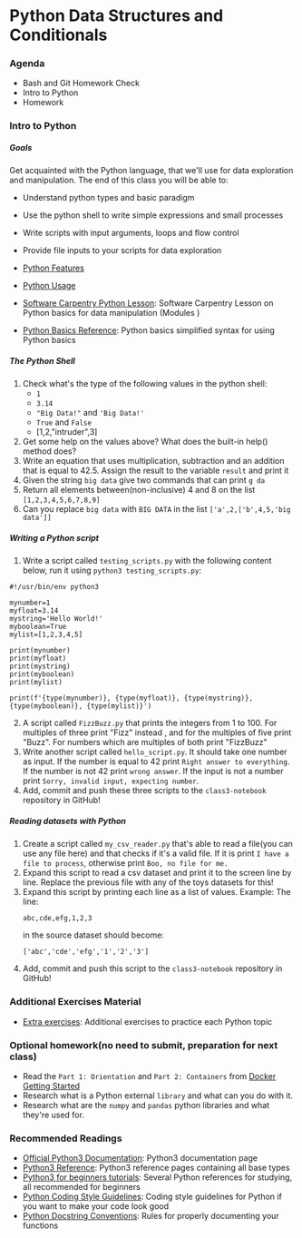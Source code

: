 # Python Data Structures and Conditionals

### Agenda
* Bash and Git Homework Check
* Intro to Python
* Homework

### Intro to Python

##### Goals
Get acquainted with the Python language, that we'll use for data exploration and manipulation. The end of this class you will be able to:
* Understand python types and basic paradigm
* Use the python shell to write simple expressions and small processes
* Write scripts with input arguments, loops and flow control
* Provide file inputs to your scripts for data exploration

* [Python Features](./python-files/infochart1.png)
* [Python Usage](./python-files/infochart2.jpg)
* [Software Carpentry Python Lesson](http://swcarpentry.github.io/python-novice-inflammation/index.html): Software Carpentry Lesson on Python basics for data manipulation (Modules )
* [Python Basics Reference](https://pythonbasics.org/): Python basics simplified syntax for using Python basics

##### The Python Shell
1. Check what's the type of the following values in the python shell:
   * `1`
   * `3.14`
   * `"Big Data!"` and `'Big Data!'`
   * `True` and `False`
   * [1,2,"intruder",3]
2. Get some help on the values above? What does the built-in help() method does?
3. Write an equation that uses multiplication, subtraction and an addition that is equal to 42.5. Assign the result to the variable `result` and print it
4. Given the string `big data` give two commands that can print `g da`
5. Return all elements between(non-inclusive) 4 and 8 on the list `[1,2,3,4,5,6,7,8,9]`
6. Can you replace `big data` with `BIG DATA` in the list `['a',2,['b',4,5,'big data']]`

##### Writing a Python script
1. Write a script called `testing_scripts.py` with the following content below, run it using `python3 testing_scripts.py`:

```
#!/usr/bin/env python3
  
mynumber=1
myfloat=3.14
mystring='Hello World!'
myboolean=True
mylist=[1,2,3,4,5]

print(mynumber)
print(myfloat)
print(mystring)
print(myboolean)
print(mylist)

print(f'{type(mynumber)}, {type(myfloat)}, {type(mystring)}, {type(myboolean)}, {type(mylist)}')
```

2. A script called `FizzBuzz.py` that prints the integers from 1 to 100. For multiples of three print "Fizz" instead , and for the multiples of five print "Buzz". For numbers which are multiples of both print "FizzBuzz"
3. Write another script called `hello_script.py`. It should take one number as input. If the number is equal to 42 print `Right answer to everything`. If the number is not 42 print `wrong answer`. If the input is not a number print `Sorry, invalid input, expecting number`.
4. Add, commit and push these three scripts to the `class3-notebook` repository in GitHub!

##### Reading datasets with Python
1. Create a script called `my_csv_reader.py` that's able to read a file(you can use any file here) and that checks if it's a valid file. If it is print `I have a file to process`, otherwise print `Boo, no file for me.`
2. Expand this script to read a csv dataset and print it to the screen line by line. Replace the previous file with any of the toys datasets for this!
3. Expand this script by printing each line as a list of values. Example:
   The line:
   ```
   abc,cde,efg,1,2,3
   ```
   in the source dataset should become:
   ```
   ['abc','cde','efg','1','2','3']
   ```
4. Add, commit and push this script to the `class3-notebook` repository in GitHub!

### Additional Exercises Material
* [Extra exercises](./3-python-exercises.md): Additional exercises to practice each Python topic

### Optional homework(no need to submit, preparation for next class)
* Read the `Part 1: Orientation` and `Part 2: Containers` from [Docker Getting Started](https://docs.docker.com/get-started/)
* Research what is a Python external `library` and what can you do with it.
* Research what are the `numpy` and `pandas` python libraries and what they're used for.

### Recommended Readings
* [Official Python3 Documentation](https://docs.python.org/3/): Python3 documentation page
* [Python3 Reference](https://docs.python.org/3/library/index.html):  Python3 reference pages containing all base types
* [Python3 for beginners tutorials](https://wiki.python.org/moin/BeginnersGuide/NonProgrammers): Several Python references for studying, all recommended for beginners
* [Python Coding Style Guidelines](https://www.python.org/dev/peps/pep-0008/): Coding style guidelines for Python if you want to make your code look good
* [Python Docstring Conventions](https://www.python.org/dev/peps/pep-0257/): Rules for properly documenting your functions

